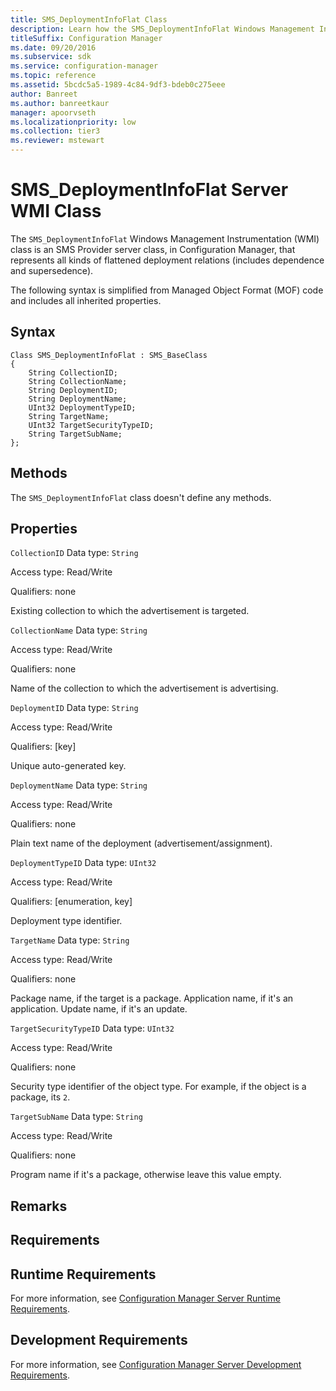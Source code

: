 ```yaml
---
title: SMS_DeploymentInfoFlat Class
description: Learn how the SMS_DeploymentInfoFlat Windows Management Instrumentation (WMI) class is an SMS Provider server class.
titleSuffix: Configuration Manager
ms.date: 09/20/2016
ms.subservice: sdk
ms.service: configuration-manager
ms.topic: reference
ms.assetid: 5bcdc5a5-1989-4c84-9df3-bdeb0c275eee
author: Banreet
ms.author: banreetkaur
manager: apoorvseth
ms.localizationpriority: low
ms.collection: tier3
ms.reviewer: mstewart
---
```

# SMS_DeploymentInfoFlat Server WMI Class
The `SMS_DeploymentInfoFlat` Windows Management Instrumentation (WMI) class is an SMS Provider server class, in Configuration Manager, that represents all kinds of flattened deployment relations (includes dependence and supersedence).

 The following syntax is simplified from Managed Object Format (MOF) code and includes all inherited properties.

## Syntax

```
Class SMS_DeploymentInfoFlat : SMS_BaseClass
{
    String CollectionID;
    String CollectionName;
    String DeploymentID;
    String DeploymentName;
    UInt32 DeploymentTypeID;
    String TargetName;
    UInt32 TargetSecurityTypeID;
    String TargetSubName;
};
```

## Methods
 The `SMS_DeploymentInfoFlat` class doesn't define any methods.

## Properties
 `CollectionID`
 Data type: `String`

 Access type: Read/Write

 Qualifiers: none

 Existing collection to which the advertisement is targeted.

 `CollectionName`
 Data type: `String`

 Access type: Read/Write

 Qualifiers: none

 Name of the collection to which the advertisement is advertising.

 `DeploymentID`
 Data type: `String`

 Access type: Read/Write

 Qualifiers: [key]

 Unique auto-generated key.

 `DeploymentName`
 Data type: `String`

 Access type: Read/Write

 Qualifiers: none

 Plain text name of the deployment (advertisement/assignment).

 `DeploymentTypeID`
 Data type: `UInt32`

 Access type: Read/Write

 Qualifiers: [enumeration, key]

 Deployment type identifier.

 `TargetName`
 Data type: `String`

 Access type: Read/Write

 Qualifiers: none

 Package name, if the target is a package. Application name, if it's an application. Update name, if it's an update.

 `TargetSecurityTypeID`
 Data type: `UInt32`

 Access type: Read/Write

 Qualifiers: none

 Security type identifier of the object type. For example, if the object is a package, its `2`.

 `TargetSubName`
 Data type: `String`

 Access type: Read/Write

 Qualifiers: none

 Program name if it's a package, otherwise leave this value empty.

## Remarks

## Requirements

## Runtime Requirements
 For more information, see [Configuration Manager Server Runtime Requirements](../../../develop/core/reqs/server-runtime-requirements.md).

## Development Requirements
 For more information, see [Configuration Manager Server Development Requirements](../../../develop/core/reqs/server-development-requirements.md).
